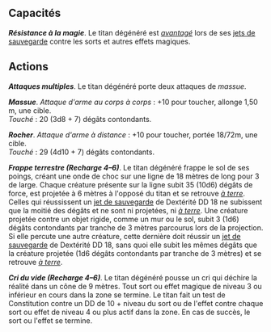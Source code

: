 ## Capacités
_**Résistance à la magie**_. Le titan dégénéré est [_avantagé_](/utiliser-les-caracteristiques/#avantage-et-desavantage) lors de ses [jets de sauvegarde](/utiliser-les-caracteristiques/#jets-de-sauvegarde) contre les sorts et autres effets magiques.

## Actions
_**Attaques multiples**_. Le titan dégénéré porte deux attaques de _massue_.

_**Massue**_. _Attaque d'arme au corps à corps_ : +10 pour toucher, allonge 1,50 m, une cible.  
_Touché_ : 20 (3d8 + 7) dégâts contondants.

_**Rocher**_. _Attaque d'arme à distance_ : +10 pour toucher, portée 18/72m, une cible.  
_Touché_ : 29 (4d10 + 7) dégâts contondants.

_**Frappe terrestre (Recharge 4–6)**_. Le titan dégénéré frappe le sol de ses poings, créant une onde de choc sur une ligne de 18 mètres de long pour 3 de large. Chaque créature présente sur la ligne subit 35 (10d6) dégâts de force, est projetée à 6 mètres à l'opposé du titan et se retrouve [_à terre_](/gerer-la-sante-du-personnage/#a-terre). Celles qui réussissent un [jet de sauvegarde](/utiliser-les-caracteristiques/#jets-de-sauvegarde) de Dextérité DD 18 ne subissent que la moitié des dégâts et ne sont ni projetées, ni [_à terre_](/gerer-la-sante-du-personnage/#a-terre). Une créature projetée contre un objet rigide, comme un mur ou le sol, subit 3 (1d6) dégâts contondants par tranche de 3 mètres parcourus lors de la projection. Si elle percute une autre créature, cette dernière doit réussir un [jet de sauvegarde](/utiliser-les-caracteristiques/#jets-de-sauvegarde) de Dextérité DD 18, sans quoi elle subit les mêmes dégâts que la créature projetée (1d6 dégâts contondants par tranche de 3 mètres) et se retrouve [_à terre_](/gerer-la-sante-du-personnage/#a-terre).

_**Cri du vide (Recharge 4–6)**_. Le titan dégénéré pousse un cri qui déchire la réalité dans un cône de 9 mètres. Tout sort ou effet magique de niveau 3 ou inférieur en cours dans la zone se termine. Le titan fait un test de Constitution contre un DD de 10 + niveau du sort ou de l'effet contre chaque sort ou effet de niveau 4 ou plus actif dans la zone. En cas de succès, le sort ou l'effet se termine.
